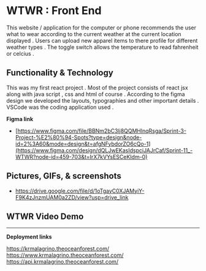 # WTWR : Front End

This website / application for the computer or phone recommends the user what to wear according to the current weather at the current location displayed . Users can upload new apparel items to there profile for different weather types . The toggle switch allows the temperature to read fahrenheit or celcius .

## Functionality & Technology

This was my first react project . Most of the project consists of react jsx along with java script , css and html of course . According to the figma design we developed the layouts, typographies and other important details . VSCode was the coding application used .

**Figma link**

- [https://www.figma.com/file/BBNm2bC3lj8QQMHlnqRsga/Sprint-3-Project-%E2%80%94-Spots?type=design&node-id=2%3A60&mode=design&t=afgNFybdorZO6cQo-1](https://www.figma.com/design/dQLJwEKasIdspciJAJrCaf/Sprint-11_-WTWR?node-id=459-703&t=IrX7kVYsESCeKIdm-0)

## Pictures, GIFs, & screenshots

- https://drive.google.com/file/d/1oTgayC0XJAMyiY-F9K4zJnzmUAM0a2ZD/view?usp=drive_link

## WTWR Video Demo

---

**Deployment links**

https://krmalagrino.theoceanforest.com/
https://www.krmalagrino.theoceanforest.com/
https://api.krmalagrino.theoceanforest.com/

